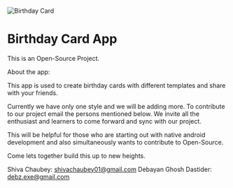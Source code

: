 ![Birthday Card](https://user-images.githubusercontent.com/77199373/128646256-4b066140-e798-403d-ab97-00b8b81ed61f.png)

# Birthday Card App

This is an Open-Source Project.

About the app:

This app is used to create birthday cards with different templates and share with your friends.

Currently we have only one style and we will be adding more. To contribute to our project email
the persons mentioned below. We invite all the enthusiast and learners to come forward and sync
with our project. 

This will be helpful for those who are starting out with native android development and also 
simultaneously wants to contribute to Open-Source.

Come lets together build this up to new heights.

Shiva Chaubey: shivachaubey01@gmail.com
Debayan Ghosh Dastider: debz.exe@gmail.com
